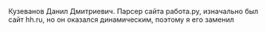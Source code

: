 Кузеванов Данил Дмитриевич.
Парсер сайта работа.ру, изначально был сайт hh.ru, но он оказался динамическим, поэтому я его заменил
